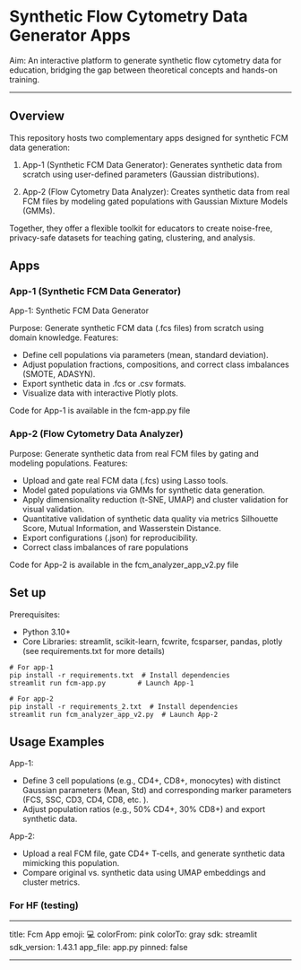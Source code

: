 # Synthetic Flow Cytometry Data Generator Apps
Aim: An interactive platform to generate synthetic flow cytometry data for education, bridging the gap between theoretical concepts and hands-on training.

---
## Overview 
This repository hosts two complementary apps designed for synthetic FCM data generation:

1. App-1 (Synthetic FCM Data Generator): Generates synthetic data from scratch using user-defined parameters (Gaussian distributions).

2. App-2 (Flow Cytometry Data Analyzer): Creates synthetic data from real FCM files by modeling gated populations with Gaussian Mixture Models (GMMs).

Together, they offer a flexible toolkit for educators to create noise-free, privacy-safe datasets for teaching gating, clustering, and analysis.

## Apps

### App-1  (Synthetic FCM Data Generator)
App-1: Synthetic FCM Data Generator

Purpose: Generate synthetic FCM data (.fcs files) from scratch using domain knowledge.
Features:

   - Define cell populations via parameters (mean, standard deviation).
   - Adjust population fractions, compositions, and correct class imbalances (SMOTE, ADASYN).
   - Export synthetic data in .fcs or .csv formats.
   - Visualize data with interactive Plotly plots.

Code for App-1 is available in the fcm-app.py file

### App-2 (Flow Cytometry Data Analyzer)
Purpose: Generate synthetic data from real FCM files by gating and modeling populations.
Features:

   - Upload and gate real FCM data (.fcs) using Lasso tools.
   - Model gated populations via GMMs for synthetic data generation.
   - Apply dimensionality reduction (t-SNE, UMAP) and cluster validation for visual validation.
   - Quantitative validation of synthetic data quality via metrics Silhouette Score, Mutual Information, and Wasserstein Distance.
   - Export configurations (.json) for reproducibility.
   - Correct class imbalances of rare populations 

Code for App-2  is available in the fcm_analyzer_app_v2.py file

## Set up 

Prerequisites:
 - Python 3.10+
 - Core Libraries: streamlit, scikit-learn, fcwrite, fcsparser, pandas, plotly (see requirements.txt for more details)


```
# For app-1
pip install -r requirements.txt  # Install dependencies
streamlit run fcm-app.py        # Launch App-1

# For app-2
pip install -r requirements_2.txt  # Install dependencies
streamlit run fcm_analyzer_app_v2.py  # Launch App-2
```

## Usage Examples

App-1:

- Define 3 cell populations (e.g., CD4+, CD8+, monocytes) with distinct Gaussian parameters (Mean, Std) and corresponding marker parameters (FCS, SSC, CD3, CD4, CD8, etc. ).
- Adjust population ratios (e.g., 50% CD4+, 30% CD8+) and export synthetic data.

App-2:

- Upload a real FCM file, gate CD4+ T-cells, and generate synthetic data mimicking this population.
- Compare original vs. synthetic data using UMAP embeddings and cluster metrics.



### For HF (testing)

---

title: Fcm App
emoji: 💻
colorFrom: pink
colorTo: gray
sdk: streamlit
sdk_version: 1.43.1
app_file: app.py
pinned: false

---

 
